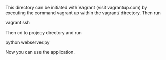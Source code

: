 
This directory can be initiated with Vagrant (visit vagrantup.com) by executing the command vagrant up within the vagrant/ directory.
Then run

vagrant ssh

Then cd to projecy directory and run

python webserver.py

Now you can use the application.
